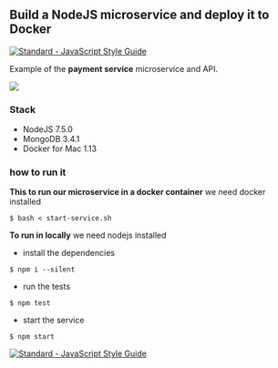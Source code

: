## Build a NodeJS microservice and deploy it to Docker

[![Standard - JavaScript Style Guide](https://img.shields.io/badge/code%20style-standard-brightgreen.svg)](http://standardjs.com/)

Example of the **payment service** microservice and API.

![](https://cdn-images-1.medium.com/max/1600/1*jxFIFA8WI8TkMmdbOorOsA.png)

### Stack
- NodeJS 7.5.0
- MongoDB 3.4.1
- Docker for Mac 1.13

### how to run it

**This to run our microservice in a docker container**
we need docker installed
```
$ bash < start-service.sh
```

**To run in locally**
we need nodejs installed

- install the dependencies
```
$ npm i --silent
```

- run the tests
```
$ npm test
```

- start the service
```
$ npm start
```

[![Standard - JavaScript Style Guide](https://cdn.rawgit.com/feross/standard/master/badge.svg)](https://github.com/feross/standard)
